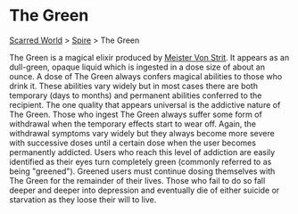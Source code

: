 # The Green 
[Scarred World](./scarred-world.md) > [Spire](./trade-partner-1.md) > The Green

The Green is a magical elixir produced by [Meister Von Strit](./alchemist.md). It appears as an dull-green, opaque liquid which is ingested in a dose size of about an ounce. A dose of The Green always confers magical abilities to those who drink it. These abilities vary widely but in most cases there are both temporary (days to months) and permanent abilities conferred to the recipient. The one quality that appears universal is the addictive nature of The Green. Those who ingest The Green always suffer some form of withdrawal when the temporary effects start to wear off. Again, the withdrawal symptoms vary widely but they always become more severe with successive doses until a certain dose when the user becomes permanently addicted. Users who reach this level of addiction are easily identified as their eyes turn completely green (commonly referred to as being "greened"). Greened users must continue dosing themselves with The Green for the remainder of their lives. Those who fail to do so fall deeper and deeper into depression and eventually die of either suicide or starvation as they loose their will to live.
